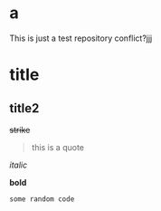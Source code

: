 # a
This is just a test repository conflict?jjj

# title

## title2

~~strike~~

> this is a quote

*italic*

**bold**

```
some random code
```

